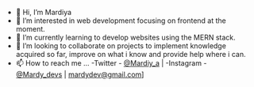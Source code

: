 - 👋 Hi, I’m Mardiya
- 👀 I’m interested in web development focusing on frontend at the moment.
- 🌱 I’m currently learning to develop websites using the MERN stack. 
- 💞️ I’m looking to collaborate on projects to implement knowledge acquired so far, improve on what i know and provide help where i can.
- 📫 How to reach me ... -Twitter - [@Mardiy_a](https://www.twitter.com/Mardiy_a) | -Instagram - [@Mardy_devs](https://www.instagram.com/mardy_devs) | mardydev@gmail.com]

<!---
Mardiya07/Mardiya07 is a ✨ special ✨ repository because its `README.md` (this file) appears on your GitHub profile.
You can click the Preview link to take a look at your changes.
--->
